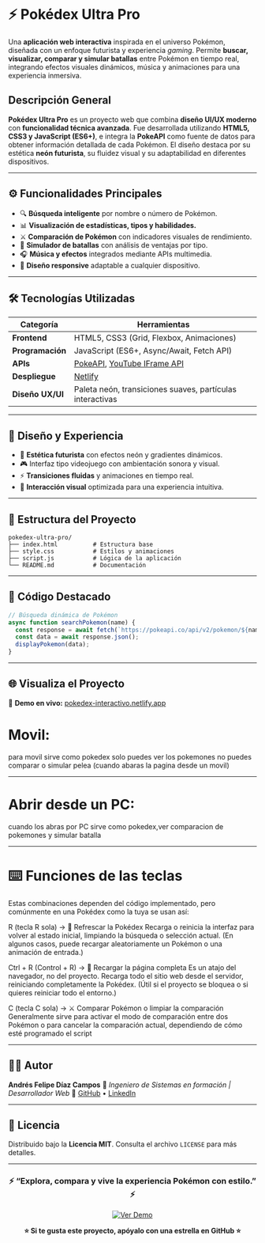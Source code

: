 # ⚡ Pokédex Ultra Pro

Una **aplicación web interactiva** inspirada en el universo Pokémon, diseñada con un enfoque futurista y experiencia *gaming*.
Permite **buscar, visualizar, comparar y simular batallas** entre Pokémon en tiempo real, integrando efectos visuales dinámicos, música y animaciones para una experiencia inmersiva.

##  Descripción General

**Pokédex Ultra Pro** es un proyecto web que combina **diseño UI/UX moderno** con **funcionalidad técnica avanzada**.
Fue desarrollada utilizando **HTML5, CSS3 y JavaScript (ES6+)**, e integra la **PokeAPI** como fuente de datos para obtener información detallada de cada Pokémon.
El diseño destaca por su estética **neón futurista**, su fluidez visual y su adaptabilidad en diferentes dispositivos.

---

## ⚙️ Funcionalidades Principales

* 🔍 **Búsqueda inteligente** por nombre o número de Pokémon.
* 📊 **Visualización de estadísticas, tipos y habilidades.**
* ⚔️ **Comparación de Pokémon** con indicadores visuales de rendimiento.
* 🧠 **Simulador de batallas** con análisis de ventajas por tipo.
* 🎧 **Música y efectos** integrados mediante APIs multimedia.
* 📱 **Diseño responsive** adaptable a cualquier dispositivo.

---

## 🛠️ Tecnologías Utilizadas

| Categoría        | Herramientas                                                                                                     |
| ---------------- | ---------------------------------------------------------------------------------------------------------------- |
| **Frontend**     | HTML5, CSS3 (Grid, Flexbox, Animaciones)                                                                         |
| **Programación** | JavaScript (ES6+, Async/Await, Fetch API)                                                                        |
| **APIs**         | [PokeAPI](https://pokeapi.co/), [YouTube IFrame API](https://developers.google.com/youtube/iframe_api_reference) |
| **Despliegue**   | [Netlify](https://www.netlify.com/)                                                                              |
| **Diseño UX/UI** | Paleta neón, transiciones suaves, partículas interactivas                                                        |

---

## 🎨 Diseño y Experiencia

* 🌈 **Estética futurista** con efectos neón y gradientes dinámicos.
* 🎮 Interfaz tipo videojuego con ambientación sonora y visual.
* ⚡ **Transiciones fluidas** y animaciones en tiempo real.
* 🧩 **Interacción visual** optimizada para una experiencia intuitiva.

---

## 📁 Estructura del Proyecto

```
pokedex-ultra-pro/
├── index.html          # Estructura base
├── style.css           # Estilos y animaciones
├── script.js           # Lógica de la aplicación
└── README.md           # Documentación
```

---

## 🧠 Código Destacado

```javascript
// Búsqueda dinámica de Pokémon
async function searchPokemon(name) {
  const response = await fetch(`https://pokeapi.co/api/v2/pokemon/${name.toLowerCase()}`);
  const data = await response.json();
  displayPokemon(data);
}
```

---

## 🌐 Visualiza el Proyecto

🔗 **Demo en vivo:** [pokedex-interactivo.netlify.app](https://pokedex-interactivo.netlify.app/)

# Movil:

para movil sirve como pokedex solo puedes ver los pokemones no puedes comparar o simular pelea (cuando abaras la pagina desde un movil)

---
# Abrir desde un PC:
cuando los abras por PC sirve como pokedex,ver comparacion de pokemones y simular batalla

---
# ⌨️ Funciones de las teclas

Estas combinaciones dependen del código implementado, pero comúnmente en una Pokédex como la tuya se usan así:

R (tecla R sola) → 🔁 Refrescar la Pokédex
Recarga o reinicia la interfaz para volver al estado inicial, limpiando la búsqueda o selección actual.
(En algunos casos, puede recargar aleatoriamente un Pokémon o una animación de entrada.)

Ctrl + R (Control + R) → 🔄 Recargar la página completa
Es un atajo del navegador, no del proyecto.
Recarga todo el sitio web desde el servidor, reiniciando completamente la Pokédex.
(Útil si el proyecto se bloquea o si quieres reiniciar todo el entorno.)

C (tecla C sola) → ⚔️ Comparar Pokémon o limpiar la comparación
Generalmente sirve para activar el modo de comparación entre dos Pokémon o para cancelar la comparación actual, dependiendo de cómo esté programado el script

---

## 👨‍💻 Autor

**Andrés Felipe Díaz Campos**
💼 *Ingeniero de Sistemas en formación | Desarrollador Web*
📎 [GitHub](https://github.com/pipediaz1234) • [LinkedIn](https://linkedin.com/in/andres-felipe-diaz-campos-398245207)

---

## 📄 Licencia

Distribuido bajo la **Licencia MIT**.
Consulta el archivo `LICENSE` para más detalles.

---

<div align="center">

### ⚡ “Explora, compara y vive la experiencia Pokémon con estilo.” ⚡

[![Ver Demo](https://img.shields.io/badge/VER_DEMO-POKÉDEX_ULTRA_PRO-ff00de?style=for-the-badge\&logo=netlify)](https://pokedex-interactivo.netlify.app)

**⭐ Si te gusta este proyecto, apóyalo con una estrella en GitHub ⭐**

</div>
